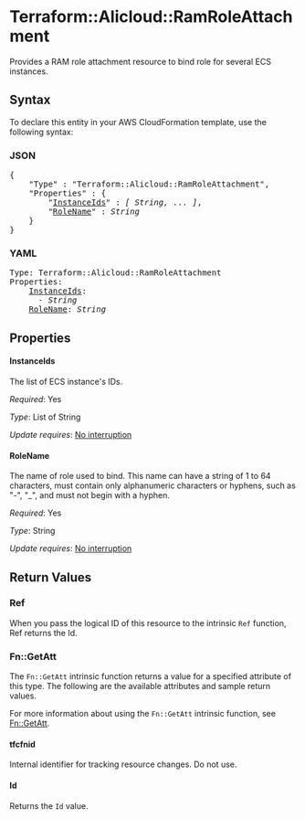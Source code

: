 # Terraform::Alicloud::RamRoleAttachment

Provides a RAM role attachment resource to bind role for several ECS instances.

## Syntax

To declare this entity in your AWS CloudFormation template, use the following syntax:

### JSON

<pre>
{
    "Type" : "Terraform::Alicloud::RamRoleAttachment",
    "Properties" : {
        "<a href="#instanceids" title="InstanceIds">InstanceIds</a>" : <i>[ String, ... ]</i>,
        "<a href="#rolename" title="RoleName">RoleName</a>" : <i>String</i>
    }
}
</pre>

### YAML

<pre>
Type: Terraform::Alicloud::RamRoleAttachment
Properties:
    <a href="#instanceids" title="InstanceIds">InstanceIds</a>: <i>
      - String</i>
    <a href="#rolename" title="RoleName">RoleName</a>: <i>String</i>
</pre>

## Properties

#### InstanceIds

The list of ECS instance's IDs.

_Required_: Yes

_Type_: List of String

_Update requires_: [No interruption](https://docs.aws.amazon.com/AWSCloudFormation/latest/UserGuide/using-cfn-updating-stacks-update-behaviors.html#update-no-interrupt)

#### RoleName

The name of role used to bind. This name can have a string of 1 to 64 characters, must contain only alphanumeric characters or hyphens, such as "-", "_", and must not begin with a hyphen.

_Required_: Yes

_Type_: String

_Update requires_: [No interruption](https://docs.aws.amazon.com/AWSCloudFormation/latest/UserGuide/using-cfn-updating-stacks-update-behaviors.html#update-no-interrupt)

## Return Values

### Ref

When you pass the logical ID of this resource to the intrinsic `Ref` function, Ref returns the Id.

### Fn::GetAtt

The `Fn::GetAtt` intrinsic function returns a value for a specified attribute of this type. The following are the available attributes and sample return values.

For more information about using the `Fn::GetAtt` intrinsic function, see [Fn::GetAtt](https://docs.aws.amazon.com/AWSCloudFormation/latest/UserGuide/intrinsic-function-reference-getatt.html).

#### tfcfnid

Internal identifier for tracking resource changes. Do not use.

#### Id

Returns the <code>Id</code> value.

